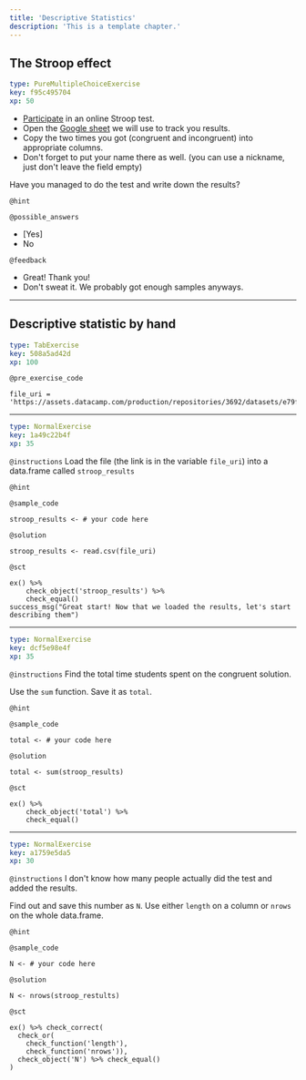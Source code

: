 ```yaml
---
title: 'Descriptive Statistics'
description: 'This is a template chapter.'
---
```


## The Stroop effect

```yaml
type: PureMultipleChoiceExercise
key: f95c495704
xp: 50
```

- [Participate](http://www.onlinestrooptest.com/stroop_effect_test.php) in an online Stroop test.
- Open the [Google sheet](https://docs.google.com/spreadsheets/d/1IsyrFoKTCBpAOPnkdrwmHZnse6psvvZ1HCXyIaV50Jo/edit?usp=sharing) we will use to track you results.
- Copy the two times you got (congruent and incongruent) into appropriate columns.
- Don't forget to put your name there as well. (you can use a nickname, just don't leave the field empty)

Have you managed to do the test and write down the results?

`@hint`


`@possible_answers`
- [Yes]
- No

`@feedback`
- Great! Thank you!
- Don't sweat it. We probably got enough samples anyways.

---

## Descriptive statistic by hand

```yaml
type: TabExercise
key: 508a5ad42d
xp: 100
```



`@pre_exercise_code`
```{r}
file_uri = 'https://assets.datacamp.com/production/repositories/3692/datasets/e79ff9712f75f5a08381a858ebc17b98bc041a74/stroop.csv'
```

***

```yaml
type: NormalExercise
key: 1a49c22b4f
xp: 35
```

`@instructions`
Load the file (the link is in the variable `file_uri`)  into a data.frame called `stroop_results`

`@hint`


`@sample_code`
```{r}
stroop_results <- # your code here
```

`@solution`
```{r}
stroop_results <- read.csv(file_uri)
```

`@sct`
```{r}
ex() %>% 
	check_object('stroop_results') %>% 
	check_equal()
success_msg("Great start! Now that we loaded the results, let's start describing them")
```

***

```yaml
type: NormalExercise
key: dcf5e98e4f
xp: 35
```

`@instructions`
Find the total time students spent on the congruent solution. 

Use the `sum` function. Save it as `total`.

`@hint`


`@sample_code`
```{r}
total <- # your code here
```

`@solution`
```{r}
total <- sum(stroop_results)
```

`@sct`
```{r}
ex() %>%
	check_object('total') %>%
	check_equal()
```

***

```yaml
type: NormalExercise
key: a1759e5da5
xp: 30
```

`@instructions`
I don't know how many people actually did the test and added the results. 

Find out and save this number as `N`. Use either `length` on a column or `nrows` on the whole data.frame.

`@hint`


`@sample_code`
```{r}
N <- # your code here
```

`@solution`
```{r}
N <- nrows(stroop_restults)
```

`@sct`
```{r}
ex() %>% check_correct(
  check_or(
    check_function('length'),
    check_function('nrows')),
  check_object('N') %>% check_equal()
)
```
